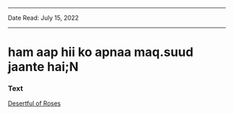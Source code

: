 
---

Date Read: July 15, 2022

---


# ham aap hii ko apnaa maq.suud jaante hai;N


### Text

[Desertful of Roses](http://www.columbia.edu/itc/mealac/pritchett/00garden/03c/0307/index_0307.html)

